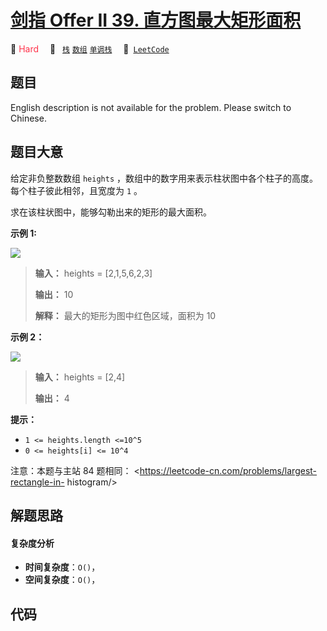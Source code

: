 # [剑指 Offer II 39. 直方图最大矩形面积](https://leetcode.cn/problems/0ynMMM)

🔴 <font color=#ff334b>Hard</font>&emsp; 🔖&ensp; [`栈`](/outline/tag/stack.md) [`数组`](/outline/tag/array.md) [`单调栈`](/outline/tag/monotonic-stack.md)&emsp; 🔗&ensp;[`LeetCode`](https://leetcode.cn/problems/0ynMMM)

## 题目

English description is not available for the problem. Please switch to
Chinese.


## 题目大意

给定非负整数数组 `heights` ，数组中的数字用来表示柱状图中各个柱子的高度。每个柱子彼此相邻，且宽度为 `1` 。

求在该柱状图中，能够勾勒出来的矩形的最大面积。



**示例 1:**

![](https://assets.leetcode.com/uploads/2021/01/04/histogram.jpg)

> 
> 
> 
> 
> 
> **输入：** heights = [2,1,5,6,2,3]
> 
> **输出：** 10
> 
> **解释：** 最大的矩形为图中红色区域，面积为 10
> 
> 

**示例 2：**

![](https://assets.leetcode.com/uploads/2021/01/04/histogram-1.jpg)

> 
> 
> 
> 
> 
> **输入：** heights = [2,4]
> 
> **输出：** 4



**提示：**

  * `1 <= heights.length <=10^5`
  * `0 <= heights[i] <= 10^4`



注意：本题与主站 84 题相同： <https://leetcode-cn.com/problems/largest-rectangle-in-
histogram/>


## 解题思路

#### 复杂度分析

- **时间复杂度**：`O()`，
- **空间复杂度**：`O()`，

## 代码

```javascript

```